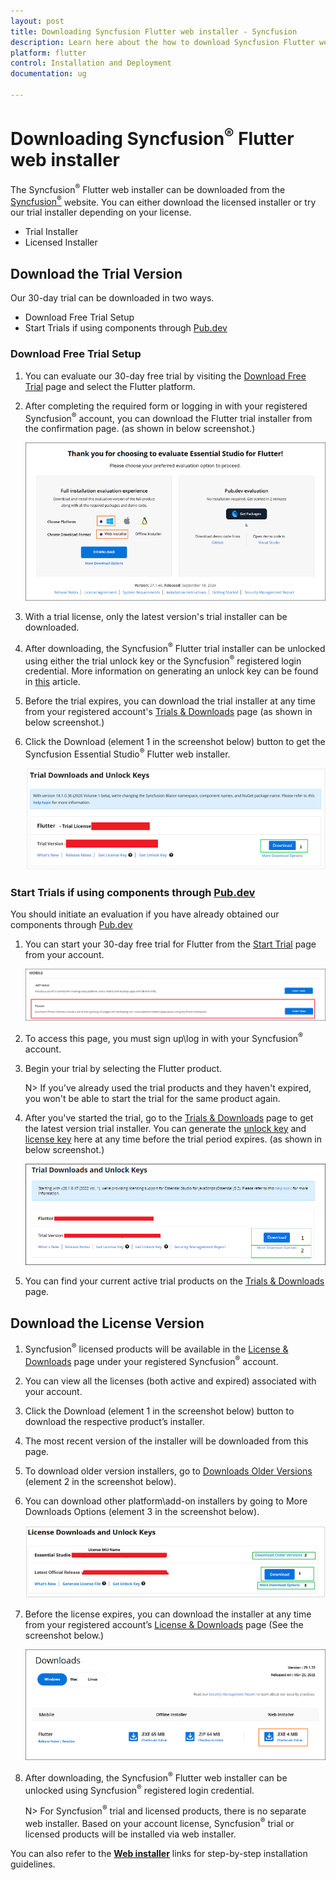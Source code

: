 ```yaml
---
layout: post
title: Downloading Syncfusion Flutter web installer - Syncfusion
description: Learn here about the how to download Syncfusion Flutter web installer from our syncfusion website with license.
platform: flutter
control: Installation and Deployment
documentation: ug

---
```


# Downloading Syncfusion<sup>&reg;</sup> Flutter web installer

The Syncfusion<sup>&reg;</sup> Flutter web installer can be downloaded from the [Syncfusion<sup>&reg;</sup>](https://www.syncfusion.com/flutter-widgets) website. You can either download the licensed installer or try our trial installer depending on your license. 

   -	Trial Installer
   -	Licensed Installer


## Download the Trial Version

Our 30-day trial can be downloaded in two ways.

   * Download Free Trial Setup
   * Start Trials if using components through [Pub.dev](https://pub.dev/packages?q=Syncfusion)


### Download Free Trial Setup

1. You can evaluate our 30-day free trial by visiting the [Download Free Trial](https://www.syncfusion.com/downloads) page and select the Flutter platform.
2. After completing the required form or logging in with your registered Syncfusion<sup>&reg;</sup> account, you can download the Flutter trial installer from the confirmation page. (as shown in below screenshot.) 
   
   ![Trial and downloads of Syncfusion Essential Studio](images/trial-confirmation.png)
   
3. With a trial license, only the latest version's trial installer can be downloaded.
4. After downloading, the Syncfusion<sup>&reg;</sup> Flutter trial installer can be unlocked using either the trial unlock key or the Syncfusion<sup>&reg;</sup> registered login credential. More information on generating an unlock key can be found in [this](https://support.syncfusion.com/kb/article/7053/how-to-generate-unlock-key-for-essentials-studio-products) article.
5. Before the trial expires, you can download the trial installer at any time from your registered account's [Trials & Downloads](https://www.syncfusion.com/account/manage-trials/downloads) page (as shown in below screenshot.)
6. Click the Download (element 1 in the screenshot below) button to get the Syncfusion Essential Studio<sup>&reg;</sup> Flutter web installer.
 
   ![Trial and downloads of Syncfusion Essential Studio](images/trial-download.png)

   
### Start Trials if using components through [Pub.dev](https://pub.dev/packages?q=Syncfusion)

You should initiate an evaluation if you have already obtained our components through [Pub.dev](https://pub.dev/packages?q=Syncfusion)

1. You can start your 30-day free trial for Flutter from the [Start Trial](https://www.syncfusion.com/account/manage-trials/start-trials) page from your account.
   
   ![Trial and downloads of Syncfusion Essential Studio](images/start-trial-download.png)
   
2. To access this page, you must sign up\log in with your Syncfusion<sup>&reg;</sup> account.
3. Begin your trial by selecting the Flutter product. 

   N> If you've already used the trial products and they haven't expired, you won't be able to start the trial for the same product again.

4. After you've started the trial, go to the [Trials & Downloads](https://www.syncfusion.com/account/manage-trials/downloads) page to get the latest version trial installer. You can generate the [unlock key](https://support.syncfusion.com/kb/article/7053/how-to-generate-unlock-key-for-essentials-studio-products) and [license key](https://help.syncfusion.com/flutter/licensing/overview) here at any time before the trial period expires. (as shown in below screenshot.)

   ![License and downloads of Syncfusion Essential Studio](images/start-trial-download-installer.png)

5. You can find your current active trial products on the [Trials & Downloads](https://www.syncfusion.com/account/manage-trials/downloads) page.
   

## Download the License Version

1. Syncfusion<sup>&reg;</sup> licensed products will be available in the [License & Downloads](https://www.syncfusion.com/account/downloads) page under your registered Syncfusion<sup>&reg;</sup> account.
2. You can view all the licenses (both active and expired) associated with your account.
3. Click the Download (element 1 in the screenshot below) button to download the respective product’s installer.
4. The most recent version of the installer will be downloaded from this page.
5. To download older version installers, go to [Downloads Older Versions](https://www.syncfusion.com/account/downloads/studio) (element 2 in the screenshot below).
6. You can download other platform\add-on installers by going to More Downloads Options (element 3 in the screenshot below).
   
    ![License and downloads of Syncfusion Essential Studio](images/license-download.png)
	
7. Before the license expires, you can download the installer at any time from your registered account’s [License & Downloads](https://www.syncfusion.com/account/downloads) page (See the screenshot below.)
   
   ![License and downloads of Syncfusion Essential Studio](images/start-trial-download-web-installer.png)
   
8. After downloading, the Syncfusion<sup>&reg;</sup> Flutter web installer can be unlocked using Syncfusion<sup>&reg;</sup> registered login credential.

   N> For Syncfusion<sup>&reg;</sup> trial and licensed products, there is no separate web installer. Based on your account license, Syncfusion<sup>&reg;</sup> trial or licensed products will be installed via web installer.
   
You can also refer to the [**Web installer**](https://help.syncfusion.com/flutter/installation/web-installer/how-to-install) links for step-by-step installation guidelines.	